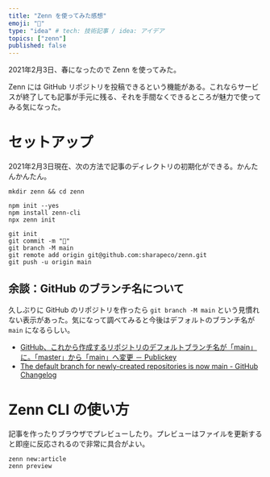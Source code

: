 ```yaml
---
title: "Zenn を使ってみた感想"
emoji: "🐤"
type: "idea" # tech: 技術記事 / idea: アイデア
topics: ["zenn"]
published: false
---
```


2021年2月3日、春になったので Zenn を使ってみた。

Zenn には GitHub リポジトリを投稿できるという機能がある。これならサービスが終了しても記事が手元に残る、それを手間なくできるところが魅力で使ってみる気になった。

# セットアップ

2021年2月3日現在、次の方法で記事のディレクトリの初期化ができる。かんたんかんたん。

```
mkdir zenn && cd zenn

npm init --yes
npm install zenn-cli
npx zenn init

git init
git commit -m "🐤"
git branch -M main
git remote add origin git@github.com:sharapeco/zenn.git
git push -u origin main
```

## 余談：GitHub のブランチ名について

久しぶりに GitHub のリポジトリを作ったら `git branch -M main` という見慣れない表示があった。気になって調べてみると今後はデフォルトのブランチ名が `main` になるらしい。

- [GitHub、これから作成するリポジトリのデフォルトブランチ名が「main」に。「master」から「main」へ変更 － Publickey](https://www.publickey1.jp/blog/20/githubmainmastermain.html)
- [The default branch for newly-created repositories is now main - GitHub Changelog](https://github.blog/changelog/2020-10-01-the-default-branch-for-newly-created-repositories-is-now-main/)

# Zenn CLI の使い方

記事を作ったりブラウザでプレビューしたり。プレビューはファイルを更新すると即座に反応されるので非常に具合がよい。

```
zenn new:article
zenn preview
```
